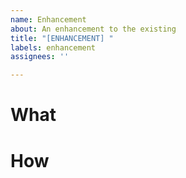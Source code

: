 ```yaml
---
name: Enhancement
about: An enhancement to the existing
title: "[ENHANCEMENT] "
labels: enhancement
assignees: ''

---
```


# What 


# How
